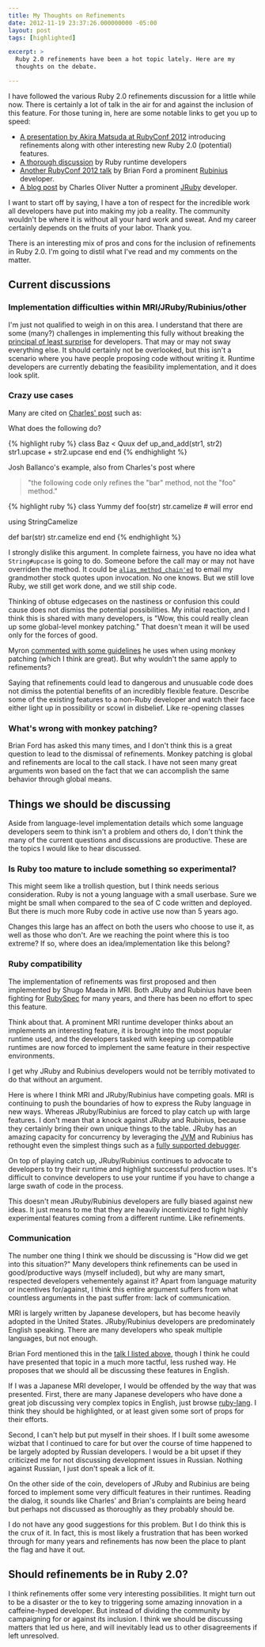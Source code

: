 ```yaml
---
title: My Thoughts on Refinements
date: 2012-11-19 23:37:26.000000000 -05:00
layout: post
tags: [highlighted]

excerpt: >
  Ruby 2.0 refinements have been a hot topic lately. Here are my
  thoughts on the debate.

---
```


I have followed the various Ruby 2.0 refinements discussion for a little
while now. There is certainly a lot of talk in the air for and against
the inclusion of this feature. For those tuning in, here are some
notable links to get you up to speed:

* [A presentation by Akira Matsuda at RubyConf
2012](https://speakerdeck.com/a_matsuda/ruby-2-dot-0-on-rails)
introducing refinements along with other interesting new Ruby 2.0
(potential) features.
* [A thorough
discussion](http://bugs.ruby-lang.org/issues/4085) by Ruby runtime
developers
* [Another RubyConf 2012
talk](http://www.confreaks.com/videos/1278-rubyconf2012-toward-a-design-for-ruby)
by Brian Ford a prominent [Rubinius](http://rubini.us/) developer.
* [A
blog post](http://blog.headius.com/2012/11/refining-ruby.html) by
Charles Oliver Nutter a prominent [JRuby](http://jruby.org/) developer.

I want to start off by saying, I have a ton of respect for the
incredible work all developers have put into making my job a reality.
The community wouldn't be where it is without all your hard work and
sweat. And my career certainly depends on the fruits of your labor.
Thank you.

There is an interesting mix of pros and cons for the inclusion of
refinements in Ruby 2.0. I'm going to distil what I've read and my
comments on the matter.

## Current discussions ##

### Implementation difficulties within MRI/JRuby/Rubinius/other ###

I'm just not qualified to weigh in on this area. I understand that there
are some (many?) challenges in implementing this fully without breaking
the [principal of least
surprise](http://en.wikipedia.org/wiki/Principle_of_least_astonishment)
for developers. That may or may not sway everything else. It should
certainly not be overlooked, but this isn't a scenario where you have
people proposing code without writing it. Runtime developers are
currently debating the feasibility implementation, and it does look
split.

### Crazy use cases ###

Many are cited on [Charles'
post](http://blog.headius.com/2012/11/refining-ruby.html) such as:

What does the following do?

{% highlight ruby %}
class Baz < Quux
  def up_and_add(str1, str2)
    str1.upcase + str2.upcase
  end
end
{% endhighlight %}

Josh Ballanco's example, also from Charles's post where


> "the following code only refines the "bar" method, not the "foo"
method."

{% highlight ruby %}
class Yummy
  def foo(str)
    str.camelize # will error
  end

  using StringCamelize

  def bar(str)
    str.camelize
  end
end
{% endhighlight %}

I strongly dislike this argument. In complete fairness, you have no idea
what `String#upcase` is going to do. Someone before the call may or may
not have overriden the method. It could be
[`alias_method_chain'ed`](http://apidock.com/rails/ActiveSupport/CoreExtensions/Module/alias_method_chain)
to email my grandmother stock quotes upon invocation. No one knows. But
we still love Ruby, we still get work done, and we still ship code.

Thinking of obtuse edgecases on the nastiness or confusion this could
cause does not dismiss the potential possibilities. My initial reaction,
and I think this is shared with many developers, is "Wow, this could
really clean up some global-level monkey patching." That doesn't mean it
will be used only for the forces of good.

Myron [commented with some
guidelines](http://blog.headius.com/2012/11/refining-ruby.html?showComment=1353368146551#c3690449280229458677)
he uses when using monkey patching (which I think are great). But why
wouldn't the same apply to refinements?

Saying that refinements could lead to dangerous and unusuable code does
not dimiss the potential benefits of an incredibly flexible feature.
Describe some of the existing features to a non-Ruby developer and watch
their face either light up in possibility or scowl in disbelief. Like
re-opening classes

### What's wrong with monkey patching? ###

Brian Ford has asked this many times, and I don't think this is a great
question to lead to the dismissal of refinements. Monkey patching is
global and refinements are local to the call stack. I have not seen many
great arguments won based on the fact that we can accomplish the same
behavior through global means.

## Things we should be discussing ##

Aside from language-level implementation details which some language
developers seem to think isn't a problem and others do, I don't think
the many of the current questions and discussions are productive. These
are the topics I would like to hear discussed.

### Is Ruby too mature to include something so experimental? ###

This might seem like a trollish question, but I think needs serious
consideration. Ruby is not a young language with a small userbase. Sure
we might be small when compared to the sea of C code written and
deployed. But there is much more Ruby code in active use now than 5
years ago.

Changes this large has an affect on both the users who choose to use it,
as well as those who don't. Are we reaching the point where this is too
extreme? If so, where does an idea/implementation like this belong?

### Ruby compatibility ###

The implementation of refinements was first proposed and then
implemented by Shugo Maeda in MRI. Both JRuby and Rubinius have been
fighting for [RubySpec](http://rubyspec.org/) for many years, and there
has been no effort to spec this feature.

Think about that. A prominent MRI runtime developer thinks about an implements an
interesting feature, it is brought into the most popular runtime used,
and the developers tasked with keeping up compatible runtimes are now
forced to implement the same feature in their respective environments.

I get why JRuby and Rubinius developers would not be terribly motivated
to do that without an argument.

Here is where I think MRI and JRuby/Rubinius have competing goals. MRI
is continuing to push the boundaries of how to express the Ruby language
in new ways. Whereas JRuby/Rubinius are forced to play catch up with
large features. I don't mean that a knock against JRuby and Rubinius,
because they certainly bring their own unique things to the table. JRuby
has an amazing capacity for concurrency by leveraging the
[JVM](http://en.wikipedia.org/wiki/Java_virtual_machine) and Rubinius
has rethought even the simplest things such as a [fully supported
debugger](http://rubini.us/doc/en/tools/debugger/).

On top of playing catch up, JRuby/Rubinius continues to advocate to
developers to try their runtime and highlight successful production
uses. It's difficult to convince developers to use your runtime if you
have to change a large swath of code in the process.

This doesn't mean JRuby/Rubinius developers are fully biased against new
ideas.	It just means to me that they are heavily incentivized to fight
highly experimental features coming from a different runtime. Like
refinements.

### Communication ###

The number one thing I think we should be discussing is "How did we get
into this situation?" Many developers think refinements can be used in
good/productive ways (myself included), but why are many smart, respected developers
vehementely against it? Apart from language maturity or incentives
for/against, I think this entire argument suffers from what countless
arguments in the past suffer from: lack of communication.

MRI is largely written by Japanese developers, but has become heavily
adopted in the United States. JRuby/Rubinius developers are
predominately English speaking. There are many developers who speak
multiple languages, but not enough.

Brian Ford mentioned this in the [talk I listed
above](http://www.confreaks.com/videos/1278-rubyconf2012-toward-a-design-for-ruby),
though I think he could have presented that topic in a much more
tactful, less rushed way. He proposes that we should all be discussing
these features in English.

If I was a Japanese MRI developer, I would be offended by the way that was
presented. First, there are many Japanese developers who have done a
great job discussing very complex topics in English, just browse
[ruby-lang](http://bugs.ruby-lang.org/issues). I think they should
be highlighted, or at least given some sort of props for their efforts.

Second, I can't help but put myself in their shoes. If I built some
awesome wizbat that I continued to care for but over the course of time
happened to be largely adopted by Russian developers. I would be a bit
upset if they criticized me for not discussing development issues in
Russian. Nothing against Russian, I just don't speak a lick of it.

On the other side of the coin, developers of JRuby and Rubinius are
being forced to implement some very difficult features in their
runtimes. Reading the dialog, it sounds like Charles' and Brian's
complaints are being heard but perhaps not discussed as thoroughly as
they probably should be.

I do not have any good suggestions for this problem. But I do think this
is the crux of it. In fact, this is most likely a frustration that has
been worked through for many years and refinements has now been the
place to plant the flag and have it out.

## Should refinements be in Ruby 2.0? ##

I think refinements offer some very interesting possibilities. It might
turn out to be a disaster or the to key to triggering some amazing
innovation in a caffeine-hyped developer. But instead of dividing the
community by campaigning for or against its inclusion. I think we should
be discussing matters that led us here, and will inevitably lead us to
other disagreements if left unresolved.
